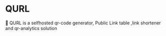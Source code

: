 # QURL
🎨 QURL is a selfhosted qr-code generator, Public Link table ,link shortener and qr-analytics solution

